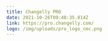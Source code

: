 ```yaml
---
title: Changelly PRO
date: 2021-10-26T09:48:35.814Z
link: https://pro.changelly.com/
logo: /img/uploads/pro_logo_cmc.png
---
```

